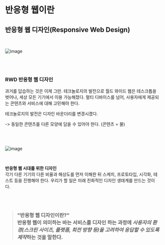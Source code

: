# 반응형 웹이란
## 반응형 웹 디자인(Responsive Web Design)

<br/>

![image](https://user-images.githubusercontent.com/102462534/207614714-e8cfde9b-c4b3-4842-ba5d-f3dfe94cb4da.png)

<br/>
<br/>

### RWD 반응형 웹 디자인
과거를 답습하는 것은 이제 그만. 테크놀로지의 발전으로 월드 와이드 웹은 데스크톱을 벗어나, 세상 모든 기기에서 이용 가능해졌다. 멀티 디바이스를 넘어, 사용자에게 제공되는 콘텐츠와 서비스에 대해 고민해야 한다.

테크놀로지의 발전은 디자인 바운더리를 변경시켰다.

-> 동일한 콘텐츠를 다른 모양에 담을 수 있어야 한다. (콘텐츠 = 물)

<br/>
<br/>

![image](https://user-images.githubusercontent.com/102462534/207616561-11b66a7c-e507-4d4f-92ab-801a40d52d55.png)

<br/>

**반응형 웹 시대를 위한 디자인** <br/> 각기 다른 기기의 다른 비율과 해상도를 먼저 이해한 뒤 스케치, 프로토타입, 시각화, 테스트 등을 진행해야 한다. 우리가 할 일은 미래 친화적인 디자인 생태계를 만드는 것이다.

<br/>
<br/>

> ### "**반응형 웹 디자인**이란?" <br/> 반응형 웹이 의미하는 바는 서비스를 디자인 하는 과정에 *사용자의 환경(스크린 사이즈, 플랫폼, 회전 방향 등)을 고려하여 응답할 수 있도록 제작*하는 것을 말한다.

<br/>
<br/>
<br/>